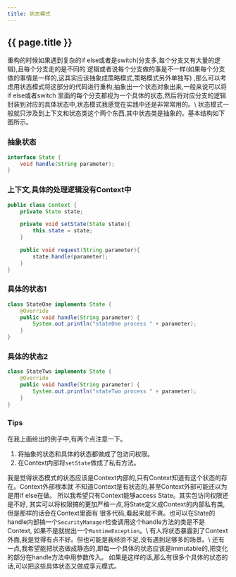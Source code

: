 ```yaml
---
title: 状态模式
---
```


## {{ page.title }}

重构的时候如果遇到复杂的if else或者是switch(分支多,每个分支又有大量的逻辑),且每个分支走的是不同的
逻辑或者说每个分支做的事是不一样(如果每个分支做的事情是一样的,这其实应该抽象成策略模式,策略模式另外单独写)
,那么可以考虑用状态模式将这部分的代码进行重构,抽象出一个状态对象出来,一般来说可以将if else或者switch
里面的每个分支都视为一个具体的状态,然后将对应分支的逻辑封装到对应的具体状态中,状态模式我感觉在实践中还是非常常用的。\\
状态模式一般就只涉及到上下文和状态类这个两个东西,其中状态类是抽象的。基本结构如下图所示。

### 抽象状态

~~~java
interface State {
    void handle(String parameter);
}
~~~

### 上下文,具体的处理逻辑没有Context中

~~~java
public class Context {
    private State state;

    private void setState(State state){
        this.state = state;
    }

    public void request(String parameter){
        state.handle(parameter);
    }
}
~~~

### 具体的状态1

~~~java
class StateOne implements State {
    @Override
    public void handle(String parameter) {
        System.out.println("stateOne process " + parameter);
    }
}
~~~

### 具体的状态2

~~~java
class StateTwo implements State {
    @Override
    public void handle(String parameter) {
        System.out.println("stateTwo process " + parameter);
    }
}
~~~

### Tips

在我上面给出的例子中,有两个点注意一下。

1. 将抽象的状态和具体的状态都做成了包访问权限。
2. 在Context内部将`setState`做成了私有方法。

我是觉得状态模式的状态应该是Context内部的,只有Context知道有这个状态的存在。Context外部根本就
不知道Context是有状态的,甚至Context外部可能还以为是用if else在做。
所以我希望只有Context能够access State。其实包访问权限还是不好,
其实可以将权限搞的更加严格一点,将State定义成Context的内部私有类,但是那样的话会在Context里面有
很多代码,看起来就不爽。也可以在State的handle内部搞一个`SecurityManager`检查调用这个handle方法的类是不是Context,
如果不是就抛出一个`RuntimeException`。\\
有人将状态暴露到了Context外面,我是觉得有点不好。但也可能是我经验不足,没有遇到足够多的场景。\\
还有一点,我希望能把状态做成静态的,即每一个具体的状态应该是immutable的,把变化的部分在handle方法中用参数传入。
如果是这样的话,那么有很多个具体的状态的话,可以把这些具体状态又做成享元模式。